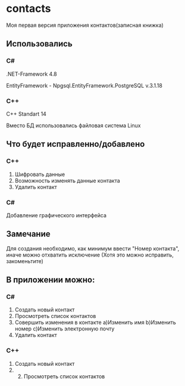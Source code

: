 # contacts
Моя первая версия приложения контактов(записная книжка)

## Использовались
### C#
.NET-Framework 4.8

EntityFramework - Npgsql.EntityFramework.PostgreSQL v.3.1.18
### C++
C++ Standart 14

Вместо БД использовались файловая система Linux

## Что будет исправленно/добавлено
### C++
1) Шифровать данные
2) Возможность изменять данные контакта
3) Удалить контакт
### C#
Добавление графического интерфейса

## Замечание
Для создания необходимо, как минимум ввести "Номер контакта", иначе можно отхватить исключение (Хотя это можно исправить, закоменьтите)

## В приложении можно:
### C#
1) Создать новый контакт
2) Просмотреть список контактов
3) Совершить изменения в контакте
  a)Изменить имя
  b)Изменить номер
  с)Изменить электронную почту
4) Удалить контакт
### C++
1) Создать новый контакт
2) 2) Просмотреть список контактов
